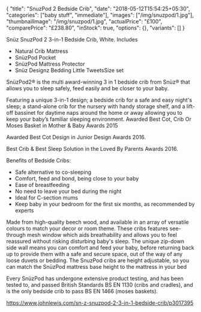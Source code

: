 {
    "title": "SnuzPod 2 Bedside Crib",
    "date": "2018-05-12T15:54:25+05:30",
    "categories": ["baby stuff", "immediate"],
    "images": ["/img/snuzpod/1.jpg"],
    "thumbnailImage": "/img/snuzpod/1.jpg",
    "actualPrice": "£100",
    "comparePrice": "£238.80",
    "inStock": true,
    "options": {},
    "variants": []
}

Snüz SnuzPod 2 3-in-1 Bedside Crib, White. Includes

- Natural Crib Mattress
- SnüzPod Pocket
- SnüzPod Mattress Protector
- Snüz Designz Bedding Little TweetsSize set

SnüzPod2® is the multi award-winning 3 in 1 bedside crib from Snüz® that allows you to sleep safely, feed easily and be closer to your baby.

Featuring a unique 3-in-1 design; a bedside crib for a safe and easy night's sleep; a stand-alone crib for the nursery with handy storage shelf, and a lift-off bassinet for daytime naps around the home or away allowing you to keep your baby’s familiar sleeping environment.
Awarded Best Cot, Crib Or Moses Basket in Mother & Baby Awards 2015

Awarded Best Cot Design in Junior Design Awards 2016.

Best Crib & Best Sleep Solution in the Loved By Parents Awards 2016.

Benefits of Bedside Cribs:

- Safe alternative to co-sleeping
- Comfort, feed and bond, being close to your baby
- Ease of breastfeeding
- No need to leave your bed during the night
- Ideal for C-section mums
- Keep baby in your bedroom for the first six months, as recommended by experts

Made from high-quality beech wood, and available in an array of versatile colours to match your decor or room theme. These cribs features see-through mesh window which aids breathability and allows you to feel reassured without risking disturbing baby's sleep. The unique zip-down side wall means you can comfort and feed your baby, before returning back up to provide them with a safe and secure space, out of the way of any loose duvets or bedding. The SnuzPod cribs are height adjustable, so you can match the SnüzPod mattress base height to the mattress in your bed

Every SnüzPod has undergone extensive product testing, and has been tested to, and passed British Standards BS EN 1130 (cribs and cradles), and is the only bedside crib to pass BS EN 1466 (moses baskets).


https://www.johnlewis.com/sn-z-snuzpod-2-3-in-1-bedside-crib/p3017395